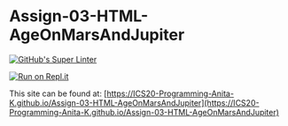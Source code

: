 # Assign-03-HTML-AgeOnMarsAndJupiter
[![GitHub's Super Linter](https://github.com/ICS20-Programming-Anita-K/Assign-03-HTML-AgeOnMarsAndJupiter/workflows/GitHub's%20Super%20Linter/badge.svg)](https://github.com/ICS20-Programming-Anita-K/Assign-03-HTML-AgeOnMarsAndJupiter/actions)



[![Run on Repl.it](https://repl.it/badge/github/ICS20-Programming-Anita-K/Assign-03-HTML-AgeOnMarsAndJupiter)](https://repl.it/github/ICS20-Programming-Anita-K/Assign-03-HTML-AgeOnMarsAndJupiter)



This site can be found at: [https://ICS20-Programming-Anita-K.github.io/Assign-03-HTML-AgeOnMarsAndJupiter](https://ICS20-Programming-Anita-K.github.io/Assign-03-HTML-AgeOnMarsAndJupiter)